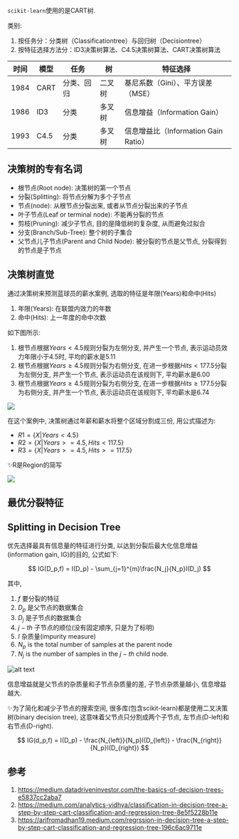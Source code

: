 `scikit-learn`使用的是CART树.


类别:
1. 按任务分：分类树（Classificationtree）与回归树（Decisiontree）
2. 按特征选择方法分：ID3决策树算法、C4.5决策树算法、CART决策树算法


| 时间  | 模型 | 任务     | 树         | 特征选择                |
|-------|------|----------|------------|-------------------------|
| 1984  | CART | 分类、回归 | 二叉树     | 基尼系数（Gini）、平方误差（MSE） |
| 1986  | ID3  | 分类     | 多叉树     | 信息增益（Information Gain） |
| 1993  | C4.5 | 分类     | 多叉树     | 信息增益比（Information Gain Ratio） |



## 决策树的专有名词

- 根节点(Root node): 决策树的第一个节点
- 分裂(Splitting): 将节点分解为多个子节点
- 节点(node): 从根节点分裂出来, 或者从节点分裂出来的子节点
- 叶子节点(Leaf or terminal node): 不能再分裂的节点
- 剪枝(Pruning): 减少子节点, 目的是降低树的复杂度, 从而避免过拟合
- 分支(Branch/Sub-Tree): 整个树的子集合
- 父节点儿子节点(Parent and Child Node): 被分裂的节点是父节点, 分裂得到的节点是子节点





## 决策树直觉

通过决策树来预测蓝球员的薪水案例, 选取的特征是年限(Years)和命中(Hits)

1. 年限(Years): 在联盟内效力的年数
1. 命中(Hits): 上一年度的命中次数

如下图所示: 
1. 根节点根据$Years < 4.5$规则分裂为左侧分支, 并产生一个节点, 表示运动员效力年限小于4.5时, 平均的薪水是5.11
2. 根节点根据$Years \ge 4.5$规则分裂为右侧分支, 在进一步根据$Hits < 177.5$分裂为左侧分支, 并产生一个节点, 表示运动员在该规则下, 平均薪水是6.00
3. 根节点根据$Years \ge 4.5$规则分裂为右侧分支, 在进一步根据$Hits \ge 177.5$分裂为右侧分支, 并产生一个节点, 表示运动员在该规则下, 平均薪水是6.74

![](../树模型/1.png)


在这个案例中, 决策树通过年薪和薪水将整个区域分割成三份, 用公式描述为:

- $R1 = \{X|Years<4.5\}$
- $R2 = \{X|Years>=4.5, Hits<117.5\}$
- $R3 = \{X|Years>=4.5, Hits>=117.5\}$

✨R是Region的简写

![](../树模型/2.png)



## 最优分裂特征

## Splitting in Decision Tree
优先选择最具有信息量的特征进行分类, 以达到分裂后最大化信息增益(information gain, IG)的目的, 公式如下:

$$ IG(D_p,f) = I(D_p) - \sum_{j=1}^{m}\frac{N_j}{N_p}I(D_j) $$

其中, 
1. $f$ 要分裂的特征
2. $D_p$ 是父节点的数据集合
3. $D_j$ 是子节点的数据集合
4. $j-th$ 子节点的顺位(没有固定顺序, 只是为了标明)
5. $I$ 杂质量(impurity measure)
6. $N_p$ is the total number of samples at the parent node
7. $N_j$ is the number of samples in the $j-th$ child node.


![alt text](../树模型/5.png)

信息增益就是父节点的杂质量和子节点杂质量的差, 子节点杂质量越小, 信息增益越大.

✨为了简化和减少子节点的搜索空间, 很多库(包含scikit-learn)都是使用二叉决策树(binary decision tree), 这意味着父节点只分割成两个子节点, 左节点(D-left)和右节点(D-right).

$$ IG(d_p,f) = I(D_p) - \frac{N_{left}}{N_p}I(D_{left}) - \frac{N_{right}}{N_p}I(D_{right}) $$


## 参考
1. https://medium.datadriveninvestor.com/the-basics-of-decision-trees-e5837cc2aba7
2. https://medium.com/analytics-vidhya/classification-in-decision-tree-a-step-by-step-cart-classification-and-regression-tree-8e5f5228b11e
3. https://arifromadhan19.medium.com/regrssion-in-decision-tree-a-step-by-step-cart-classification-and-regression-tree-196c6ac9711e








